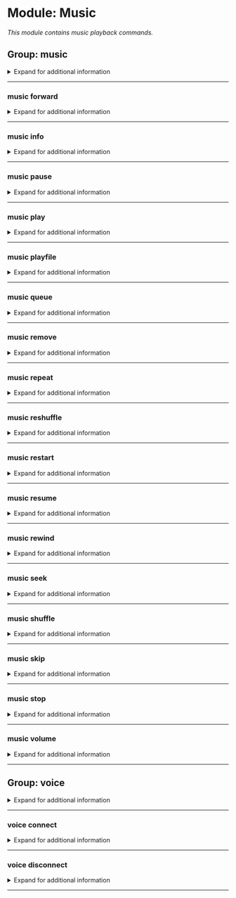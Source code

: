 # Module: Music
*This module contains music playback commands.*


## Group: music
<details><summary markdown='span'>Expand for additional information</summary><p>

*Music playback and queue management commands. Group call prints information about currently playing track.*

**Guild only.**


**Aliases:**
`songs, song, tracks, track, audio, mu`

**Overload 0:**

*No arguments.*

**Examples:**

```xml
!music
```
</p></details>

---

### music forward
<details><summary markdown='span'>Expand for additional information</summary><p>

*Forwards the track playback by the specified amount.*

**Guild only.**


**Aliases:**
`fw, f, >, >>`

**Overload 0:**
- \[`time span...`\]: *Forward amount*

**Examples:**

```xml
!music forward 10s
```
</p></details>

---

### music info
<details><summary markdown='span'>Expand for additional information</summary><p>

*Prints player information.*

**Guild only.**


**Aliases:**
`i, player`

**Overload 0:**

*No arguments.*

**Examples:**

```xml
!music info
```
</p></details>

---

### music pause
<details><summary markdown='span'>Expand for additional information</summary><p>

*Toggles playback pause.*

**Guild only.**


**Aliases:**
`ps`

**Overload 0:**

*No arguments.*

**Examples:**

```xml
!music pause
```
</p></details>

---

### music play
<details><summary markdown='span'>Expand for additional information</summary><p>

*Play audio from given URL.*

**Guild only.**


**Aliases:**
`p, +, +=, add, a`

**Overload 1:**
- \[`URL`\]: *Audio URL*

**Overload 0:**
- \[`string...`\]: *Search query*

**Examples:**

```xml
!music play https://www.youtube.com/watch?v=dQw4w9WgXcQ
!music play Search query
```
</p></details>

---

### music playfile
<details><summary markdown='span'>Expand for additional information</summary><p>

*Play local audio file.*

**Guild only.**

**Owner-only.**


**Aliases:**
`pf, +f, +=f, addf, af`

**Overload 0:**
- \[`string...`\]: *Audio URL*

**Examples:**

```xml
!music playfile test.mp3
```
</p></details>

---

### music queue
<details><summary markdown='span'>Expand for additional information</summary><p>

*Prints the current playback queue.*

**Guild only.**


**Aliases:**
`q, playlist`

**Overload 0:**

*No arguments.*

**Examples:**

```xml
!music queue
```
</p></details>

---

### music remove
<details><summary markdown='span'>Expand for additional information</summary><p>

*Removes track with given index from the playback queue.*

**Guild only.**


**Aliases:**
`dequeue, delete, rm, del, d, -, -=`

**Overload 0:**
- \[`int`\]: *Index (starting from 1)*

**Examples:**

```xml
!music remove 5
```
</p></details>

---

### music repeat
<details><summary markdown='span'>Expand for additional information</summary><p>

*Sets repeat mode (none, single, all).*

**Guild only.**


**Aliases:**
`loop, l, rep, lp`

**Overload 0:**
- (optional) \[`RepeatMode`\]: *Repeat mode (0 - none, 1 - single, A - all)* (def: `Single`)

**Examples:**

```xml
!music repeat All
```
</p></details>

---

### music reshuffle
<details><summary markdown='span'>Expand for additional information</summary><p>

*Reshuffles the queue without enabling shuffle mode.*

**Guild only.**


**Overload 0:**

*No arguments.*

**Examples:**

```xml
!music reshuffle
```
</p></details>

---

### music restart
<details><summary markdown='span'>Expand for additional information</summary><p>

*Restarts the current track.*

**Guild only.**


**Aliases:**
`res, replay`

**Overload 0:**

*No arguments.*

**Examples:**

```xml
!music restart
```
</p></details>

---

### music resume
<details><summary markdown='span'>Expand for additional information</summary><p>

*Resumes playback.*

**Guild only.**


**Aliases:**
`unpause, up, rs`

**Overload 0:**

*No arguments.*

**Examples:**

```xml
!music resume
```
</p></details>

---

### music rewind
<details><summary markdown='span'>Expand for additional information</summary><p>

*Rewinds the track by the specified amount.*

**Guild only.**


**Aliases:**
`bw, rw, <, <<`

**Overload 0:**
- \[`time span...`\]: *Backward amount*

**Examples:**

```xml
!music rewind 10s
```
</p></details>

---

### music seek
<details><summary markdown='span'>Expand for additional information</summary><p>

*Seeks to a specified point in the track.*

**Guild only.**


**Aliases:**
`s`

**Overload 0:**
- \[`time span...`\]: *Point to seek to*

**Examples:**

```xml
!music seek 01:15
```
</p></details>

---

### music shuffle
<details><summary markdown='span'>Expand for additional information</summary><p>

*Toggles queue shuffling mode.*

**Guild only.**


**Aliases:**
`randomize, rng, sh`

**Overload 0:**

*No arguments.*

**Examples:**

```xml
!music shuffle
```
</p></details>

---

### music skip
<details><summary markdown='span'>Expand for additional information</summary><p>

*Skips the current track.*

**Guild only.**


**Aliases:**
`next, n, sk`

**Overload 0:**

*No arguments.*

**Examples:**

```xml
!music skip
```
</p></details>

---

### music stop
<details><summary markdown='span'>Expand for additional information</summary><p>

*Stops the playback, empties the queue and leaves the voice channel.*

**Guild only.**


**Overload 0:**

*No arguments.*

**Examples:**

```xml
!music stop
```
</p></details>

---

### music volume
<details><summary markdown='span'>Expand for additional information</summary><p>

*Sets playback volume.*

**Guild only.**


**Aliases:**
`vol, v`

**Overload 0:**
- (optional) \[`int`\]: *Volume to set* (def: `100`)

**Examples:**

```xml
!music volume 50
```
</p></details>

---

## Group: voice
<details><summary markdown='span'>Expand for additional information</summary><p>

*Hidden.*

*Voice channel bot commands.*

**Guild only.**

**Privileged users only.**


**Aliases:**
`v`

</p></details>

---

### voice connect
<details><summary markdown='span'>Expand for additional information</summary><p>

*Connects the bot to a voice channel.*

**Guild only.**

**Privileged users only.**


**Aliases:**
`c, con, conn`

**Overload 0:**
- (optional) \[`channel...`\]: *Voice channel* (def: `None`)

**Examples:**

```xml
!voice connect My Voice Channel
```
</p></details>

---

### voice disconnect
<details><summary markdown='span'>Expand for additional information</summary><p>

*Disconnects the bot from voice channels.*

**Guild only.**

**Privileged users only.**


**Aliases:**
`d, disconn, dc`

**Overload 0:**

*No arguments.*

**Examples:**

```xml
!voice disconnect
```
</p></details>

---

